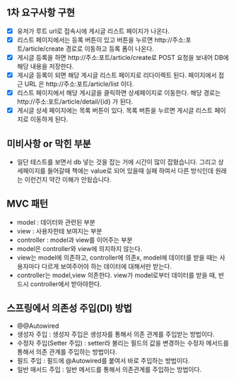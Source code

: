 ## 1차 요구사항 구현
- [x] 유저가 루트 url로 접속시에 게시글 리스트 페이지가 나온다.
- [x] 리스트 페이지에서는 등록 버튼이 있고 버튼을 누르면 http://주소:포트/article/create 경로로 이동하고 등록 폼이 나온다.
- [x] 게시글 등록을 하면 http://주소:포트/article/create로 POST 요청을 보내어 DB에 해당 내용을 저장한다.
- [x] 게시글 등록이 되면 해당 게시글 리스트 페이지로 리다이렉트 된다. 페이지에서 접근 URL 은 http://주소:포트/article/list 이다.
- [x] 리스트 페이지에서 해당 게시글을 클릭하면 상세페이지로 이동한다. 해당 경로는 http://주소:포트/article/detail/{id} 가 된다.
- [x] 게시글 상세 페이지에는 목록 버튼이 있다. 목록 버튼을 누르면 게시글 리스트 페이지로 이동하게 된다.

## 미비사항 or 막힌 부분
- 일단 테스트를 보면서 db 넣는 것을 잡는 거에 시간이 많이 잡혔습니다. 그리고 상세페이지를 들어갈때 책에는 
value로 되어 있을때 실패 하여서 다른 방식인데 원래는 이런건지 약간 이해가 안됬습니다.

## MVC 패턴
- model : 데이터와 관련된 부분
- view : 사용자한테 보여지는 부분
- controller : model과 view를 이어주는 부분
- model은 controller와 view에 의지하지 않는다.
- view는 model에 의존하고, controller에 의존x, model에 데이터를 받을 때는 사용자마다 다르게 보여주어야 하는 데이터에 대해서만 받는다.
- controller는 model,view 의존한다. view가 model로부터 데이터를 받을 때, 반드시 controller에서 받아야한다.

## 스프링에서 의존성 주입(DI) 방법
- @@Autowired
- 생성자 주입 : 생성자 주입은 생성자를 통해서 의존 관계를 주입받는 방법이다.
- 수정자 주입(Setter 주입) : setter라 불리는 필드의 값을 변경하는 수정자 메서드를 통해서 의존 관계를 주입하는 방법이다.
- 필드 주입 : 필드에 @Autowired를 붙여서 바로 주입하는 방법이다.
- 일반 매서드 주입 : 일반 메서드를 통해서 의존관계를 주입하는 방법이다.